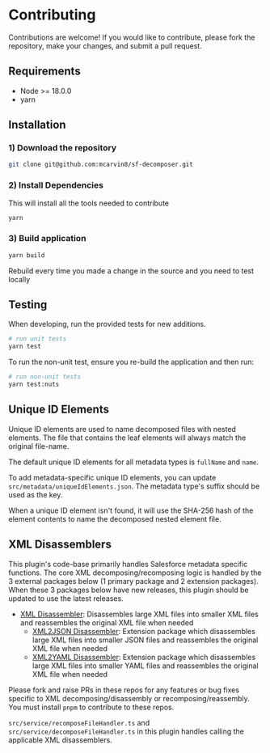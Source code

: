 # Contributing

Contributions are welcome! If you would like to contribute, please fork the repository, make your changes, and submit a pull request.

## Requirements

- Node >= 18.0.0
- yarn

## Installation

### 1) Download the repository

```bash
git clone git@github.com:mcarvin8/sf-decomposer.git
```

### 2) Install Dependencies

This will install all the tools needed to contribute

```bash
yarn
```

### 3) Build application

```bash
yarn build
```

Rebuild every time you made a change in the source and you need to test locally

## Testing

When developing, run the provided tests for new additions.

```bash
# run unit tests
yarn test
```

To run the non-unit test, ensure you re-build the application and then run:

```bash
# run non-unit tests
yarn test:nuts
```

## Unique ID Elements

Unique ID elements are used to name decomposed files with nested elements. The file that contains the leaf elements will always match the original file-name.

The default unique ID elements for all metadata types is `fullName` and `name`.

To add metadata-specific unique ID elements, you can update `src/metadata/uniqueIdElements.json`. The metadata type's suffix should be used as the key.

When a unique ID element isn't found, it will use the SHA-256 hash of the element contents to name the decomposed nested element file.

## XML Disassemblers

This plugin's code-base primarily handles Salesforce metadata specific functions. The core XML decomposing/recomposing logic is handled by the 3 external packages below (1 primary package and 2 extension packages). When these 3 packages below have new releases, this plugin should be updated to use the latest releases.

- [XML Disassembler](https://github.com/mcarvin8/xml-disassembler): Disassembles large XML files into smaller XML files and reassembles the original XML file when needed
    - [XML2JSON Disassembler](https://github.com/mcarvin8/xml2json-disassembler): Extension package which disassembles large XML files into smaller JSON files and reassembles the original XML file when needed
    - [XML2YAML Disassembler](https://github.com/mcarvin8/xml2yaml-disassembler): Extension package which disassembles large XML files into smaller YAML files and reassembles the original XML file when needed

Please fork and raise PRs in these repos for any features or bug fixes specific to XML decomposing/disassembly or recomposing/reassembly. You must install `pnpm` to contribute to these repos.

`src/service/recomposeFileHandler.ts` and `src/service/decomposeFileHandler.ts` in this plugin handles calling the applicable XML disassemblers.
